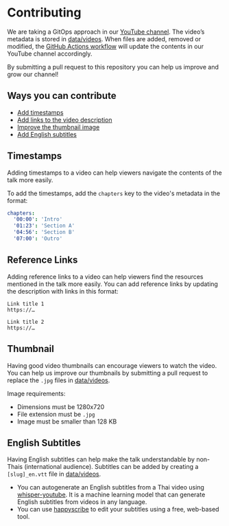 # Contributing

We are taking a GitOps approach in our [YouTube channel](https://www.youtube.com/@creatorsgarten). The video’s metadata is stored in [data/videos](data/videos). When files are added, removed or modified, the [GitHub Actions workflow](.github/workflows/sync.yml) will update the contents in our YouTube channel accordingly.

By submitting a pull request to this repository you can help us improve and grow our channel!

## Ways you can contribute

- [Add timestamps](#timestamps)
- [Add links to the video description](#reference-links)
- [Improve the thumbnail image](#thumbnail)
- [Add English subtitles](#english-subtitles)

## Timestamps

Adding timestamps to a video can help viewers navigate the contents of the talk more easily.

To add the timestamps, add the `chapters` key to the video's metadata in the format:

```yaml
chapters:
  '00:00': 'Intro'
  '01:23': 'Section A'
  '04:56': 'Section B'
  '07:00': 'Outro'
```

## Reference Links

Adding reference links to a video can help viewers find the resources mentioned in the talk more easily. You can add reference links by updating the description with links in this format:

```
Link title 1
https://…

Link title 2
https://…
```

## Thumbnail

Having good video thumbnails can encourage viewers to watch the video. You can help us improve our thumbnails by submitting a pull request to replace the `.jpg` files in [data/videos](data/videos).

Image requirements:

- Dimensions must be 1280x720
- File extension must be `.jpg`
- Image must be smaller than 128 KB

## English Subtitles

Having English subtitles can help make the talk understandable by non-Thais (international audience). Subtitles can be added by creating a `[slug]_en.vtt` file in [data/videos](data/videos).

- You can autogenerate an English subtitles from a Thai video using [whisper-youtube](https://github.com/ArthurFDLR/whisper-youtube). It is a machine learning model that can generate English subtitles from videos in any language.
- You can use [happyscribe](https://www.happyscribe.com/subtitle-tools/online-subtitle-editor) to edit your subtitles using a free, web-based tool.
